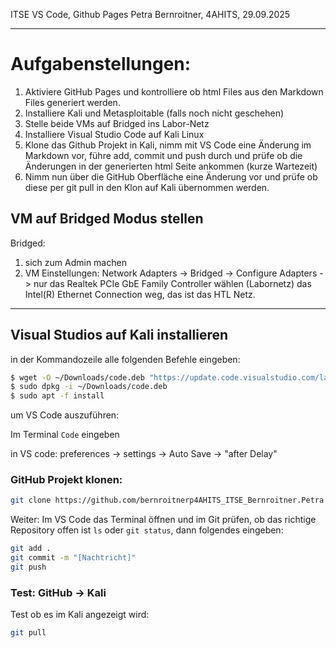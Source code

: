 ITSE VS Code, Github Pages
Petra Bernroitner, 4AHITS, 29.09.2025

 ---
# Aufgabenstellungen:
1. Aktiviere GitHub Pages und kontrolliere ob html Files aus den Markdown Files generiert werden.
2. Installiere Kali und Metasploitable (falls noch nicht geschehen)
3. Stelle beide VMs auf Bridged ins Labor-Netz
4. Installiere Visual Studio Code auf Kali Linux
5. Klone das Github Projekt in Kali, nimm mit VS Code eine Änderung im Markdown vor, führe add, commit und push durch und prüfe ob die Änderungen in der generierten html Seite ankommen (kurze Wartezeit)
6. Nimm nun über die GitHub Oberfläche eine Änderung vor und prüfe ob diese per git pull in den Klon auf Kali übernommen werden.


## VM auf Bridged Modus stellen
 Bridged:
 1. sich zum Admin machen
 2. VM Einstellungen:
 Network Adapters -> Bridged -> Configure Adapters -> nur das Realtek PCIe GbE Family Controller wählen (Labornetz)
 das Intel(R) Ethernet Connection weg, das ist das HTL Netz.

---

## Visual Studios auf Kali installieren

in der Kommandozeile alle folgenden Befehle eingeben:

```sh
$ wget -O ~/Downloads/code.deb "https://update.code.visualstudio.com/latest/linux-deb-x64/stable"
$ sudo dpkg -i ~/Downloads/code.deb
$ sudo apt -f install
```
um VS Code auszuführen:

Im Terminal ```Code``` eingeben



in VS code:
preferences -> settings -> Auto Save ->  "after Delay"



### GitHub Projekt klonen:
```sh
git clone https://github.com/bernroitnerp4AHITS_ITSE_Bernroitner.Petra
```

Weiter:
Im VS Code das Terminal öffnen und im Git prüfen, ob das richtige Repository offen ist ```ls``` oder ```git status```, dann folgendes eingeben:
```sh
git add .
git commit -m "[Nachtricht]"
git push
```

### Test: GitHub -> Kali 

Test ob es im Kali angezeigt wird:
```sh
git pull
```
